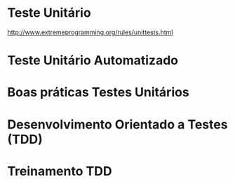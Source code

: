 # Teste Unitário
http://www.extremeprogramming.org/rules/unittests.html

# Teste Unitário Automatizado

# Boas práticas Testes Unitários

# Desenvolvimento Orientado a Testes (TDD)

# Treinamento TDD
